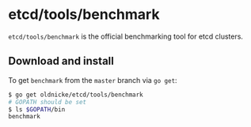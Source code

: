 # etcd/tools/benchmark

`etcd/tools/benchmark` is the official benchmarking tool for etcd clusters.

## Download and install
To get `benchmark` from the `master` branch via `go get`:
```sh
$ go get oldnicke/etcd/tools/benchmark
# GOPATH should be set
$ ls $GOPATH/bin
benchmark
```
